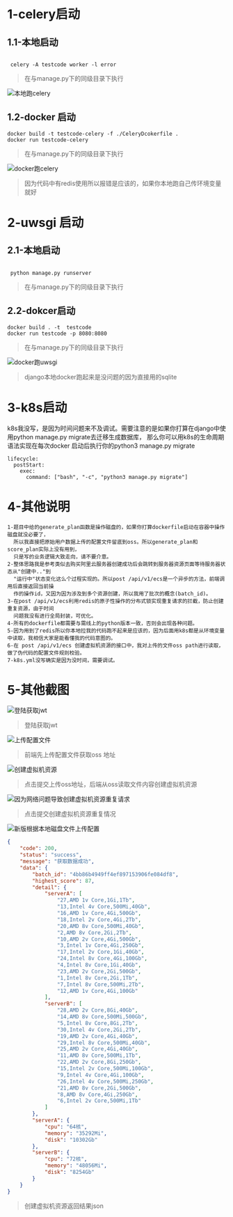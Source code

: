 # 1-celery启动

## 1.1-本地启动

```shell

 celery -A testcode worker -l error 

```

>在与manage.py下的同级目录下执行

![本地跑celery](./examples/read-images/celery-run-in-local.png)


## 1.2-docker 启动

```shell
docker build -t testcode-celery -f ./CeleryDcokerfile .
docker run testcode-celery 
```
>在与manage.py下的同级目录下执行

![docker跑celery](./examples/read-images/celery-run-in-docker.png)
>因为代码中有redis使用所以报错是应该的，如果你本地跑自己传环境变量就好

# 2-uwsgi 启动

## 2.1-本地启动

```shell

 python manage.py runserver

```
>在与manage.py下的同级目录下执行  
## 2.2-dokcer启动

```shell
docker build . -t  testcode 
docker run testcode -p 8080:8080
```
>在与manage.py下的同级目录下执行

![docker跑uwsgi](./examples/read-images/uwsgi-run-in-docker.png)
>django本地docker跑起来是没问题的因为直接用的sqlite


# 3-k8s启动

k8s我没写，是因为时间问题来不及调试。需要注意的是如果你打算在django中使用python manage.py migrate去迁移生成数据库，
那么你可以用k8s的生命周期语法实现在每次docker 启动后执行你的python3 manage.py migrate

```
lifecycle:
  postStart:
    exec:
      command: ["bash", "-c", "python3 manage.py migrate"]
```

# 4-其他说明

```text
1-题目中给的generate_plan函数是操作磁盘的，如果你打算dockerfile启动在容器中操作磁盘就没必要了，
  所以我直接把原始用户数据上传的配置文件留底到oss。所以generate_plan和score_plan实际上没有用到，
  只是写的业务逻辑大致走向，请不要介意。
2-整体思路我是参考类似去购买阿里云服务器创建成功后会跳转到服务器资源页面等待服务器状态从"创建中.."到
  "运行中"状态变化这么个过程实现的。所以post /api/v1/ecs是一个异步的方法，前端调用后直接返回当前操
  作的操作id，又因为因为涉及到多个资源创建，所以我用了批次的概念(batch_id)。
3-在post /api/v1/ecs利用redis的原子性操作的分布式锁实现重复请求的拦截，防止创建重复资源，由于时间
  问题我没有进行全局封装，可优化。
4-所有的dockerfile都需要与需线上的python版本一致，否则会出现各种问题。
5-因为用到了redis所以你本地拉我的代码跑不起来是应该的，因为后面用k8s都是从环境变量中读取，我相信大家是能看懂我的代码意图的。
6-在 post /api/v1/ecs 创建虚拟机资源的接口中，我对上传的文件oss path进行读取，做了伪代码的配置文件规则校验。
7-k8s.yml没写确实是因为没时间，需要调试。

```

# 5-其他截图

![登陆获取jwt](./examples/read-images/login.png)

>登陆获取jwt


![上传配置文件](./examples/read-images/upload-oss.png)
>前端先上传配置文件获取oss 地址







![创建虚拟机资源](./examples/read-images/create-ecs.png)
>点击提交上传oss地址，后端从oss读取文件内容创建虚拟机资源





![因为网络问题导致创建虚拟机资源重复请求](./examples/read-images/repeated-create-esc.png)
>点击提交创建虚拟机资源重复情况



![新版根据本地磁盘文件上传配置](./examples/read-images/img_1.png)


```json
{
    "code": 200,
    "status": "success",
    "message": "获取数据成功",
    "data": {
        "batch_id": "4bb86b4949ff4ef897153906fe084df8",
        "highest_score": 87,
        "detail": {
            "serverA": [
                "27,AMD 1v Core,1Gi,1Tb",
                "13,Intel 4v Core,500Mi,40Gb",
                "16,AMD 1v Core,4Gi,500Gb",
                "18,Intel 2v Core,4Gi,2Tb",
                "20,AMD 8v Core,500Mi,40Gb",
                "2,AMD 8v Core,2Gi,2Tb",
                "10,AMD 2v Core,4Gi,500Gb",
                "3,Intel 1v Core,4Gi,250Gb",
                "17,Intel 2v Core,1Gi,40Gb",
                "24,Intel 8v Core,4Gi,100Gb",
                "4,Intel 8v Core,1Gi,40Gb",
                "23,AMD 2v Core,2Gi,500Gb",
                "1,Intel 8v Core,2Gi,1Tb",
                "7,Intel 8v Core,500Mi,2Tb",
                "12,AMD 1v Core,4Gi,100Gb"
            ],
            "serverB": [
                "28,AMD 2v Core,8Gi,40Gb",
                "14,AMD 8v Core,500Mi,500Gb",
                "5,Intel 8v Core,8Gi,2Tb",
                "30,Intel 4v Core,2Gi,2Tb",
                "19,AMD 2v Core,4Gi,40Gb",
                "29,Intel 8v Core,500Mi,40Gb",
                "25,AMD 2v Core,4Gi,40Gb",
                "11,AMD 8v Core,500Mi,1Tb",
                "22,AMD 2v Core,8Gi,250Gb",
                "15,Intel 2v Core,500Mi,100Gb",
                "9,Intel 4v Core,4Gi,100Gb",
                "26,Intel 4v Core,500Mi,250Gb",
                "21,AMD 8v Core,2Gi,500Gb",
                "8,AMD 8v Core,4Gi,250Gb",
                "6,Intel 2v Core,500Mi,1Tb"
            ]
        },
        "serverA": {
            "cpu": "64核",
            "memory": "35292Mi",
            "disk": "10302Gb"
        },
        "serverB": {
            "cpu": "72核",
            "memory": "48056Mi",
            "disk": "8254Gb"
        }
    }
}
```
>创建虚拟机资源返回结果json
